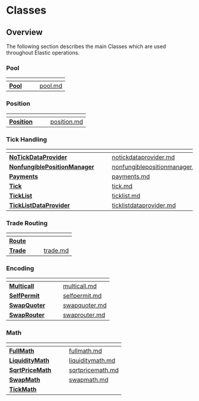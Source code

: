 # Classes

## Overview

The following section describes the main Classes which are used throughout Elastic operations.

### Pool

<table data-view="cards"><thead><tr><th></th><th data-hidden></th><th data-hidden></th><th data-hidden data-card-target data-type="content-ref"></th></tr></thead><tbody><tr><td><a href="pool.md"><strong>Pool</strong></a></td><td></td><td></td><td><a href="pool.md">pool.md</a></td></tr></tbody></table>

### Position

<table data-view="cards"><thead><tr><th></th><th data-hidden></th><th data-hidden></th><th data-hidden data-card-target data-type="content-ref"></th></tr></thead><tbody><tr><td><a href="position.md"><strong>Position</strong></a></td><td></td><td></td><td><a href="position.md">position.md</a></td></tr></tbody></table>

### Tick Handling

<table data-view="cards"><thead><tr><th></th><th data-hidden></th><th data-hidden></th><th data-hidden data-card-target data-type="content-ref"></th></tr></thead><tbody><tr><td><a href="notickdataprovider.md"><strong>NoTickDataProvider</strong></a></td><td></td><td></td><td><a href="notickdataprovider.md">notickdataprovider.md</a></td></tr><tr><td><a href="nonfungiblepositionmanager.md"><strong>NonfungiblePositionManager</strong></a></td><td></td><td></td><td><a href="nonfungiblepositionmanager.md">nonfungiblepositionmanager.md</a></td></tr><tr><td><a href="payments.md"><strong>Payments</strong></a></td><td></td><td></td><td><a href="payments.md">payments.md</a></td></tr><tr><td><a href="tick.md"><strong>Tick</strong></a></td><td></td><td></td><td><a href="tick.md">tick.md</a></td></tr><tr><td><a href="ticklist.md"><strong>TickList</strong></a></td><td></td><td></td><td><a href="ticklist.md">ticklist.md</a></td></tr><tr><td><a href="ticklistdataprovider.md"><strong>TickListDataProvider</strong></a></td><td></td><td></td><td><a href="ticklistdataprovider.md">ticklistdataprovider.md</a></td></tr></tbody></table>

### Trade Routing

<table data-view="cards"><thead><tr><th></th><th data-hidden></th><th data-hidden></th><th data-hidden data-card-target data-type="content-ref"></th></tr></thead><tbody><tr><td><a href="route.md"><strong>Route</strong></a></td><td></td><td></td><td></td></tr><tr><td><a href="trade.md"><strong>Trade</strong></a></td><td></td><td></td><td><a href="trade.md">trade.md</a></td></tr></tbody></table>

### Encoding

<table data-view="cards"><thead><tr><th></th><th data-hidden></th><th data-hidden></th><th data-hidden data-card-target data-type="content-ref"></th></tr></thead><tbody><tr><td><a href="multicall.md"><strong>Multicall</strong></a></td><td></td><td></td><td><a href="multicall.md">multicall.md</a></td></tr><tr><td><a href="selfpermit.md"><strong>SelfPermit</strong></a></td><td></td><td></td><td><a href="selfpermit.md">selfpermit.md</a></td></tr><tr><td><a href="swapquoter.md"><strong>SwapQuoter</strong></a></td><td></td><td></td><td><a href="swapquoter.md">swapquoter.md</a></td></tr><tr><td><a href="swaprouter.md"><strong>SwapRouter</strong></a></td><td></td><td></td><td><a href="swaprouter.md">swaprouter.md</a></td></tr></tbody></table>

### Math

<table data-view="cards"><thead><tr><th></th><th data-hidden></th><th data-hidden></th><th data-hidden data-card-target data-type="content-ref"></th></tr></thead><tbody><tr><td><a href="fullmath.md"><strong>FullMath</strong></a></td><td></td><td></td><td><a href="fullmath.md">fullmath.md</a></td></tr><tr><td><a href="liquiditymath.md"><strong>LiquidityMath</strong></a></td><td></td><td></td><td><a href="liquiditymath.md">liquiditymath.md</a></td></tr><tr><td><a href="sqrtpricemath.md"><strong>SqrtPriceMath</strong></a></td><td></td><td></td><td><a href="sqrtpricemath.md">sqrtpricemath.md</a></td></tr><tr><td><a href="swapmath.md"><strong>SwapMath</strong></a></td><td></td><td></td><td><a href="swapmath.md">swapmath.md</a></td></tr><tr><td><a href="tickmath.md"><strong>TickMath</strong></a></td><td></td><td></td><td></td></tr></tbody></table>
